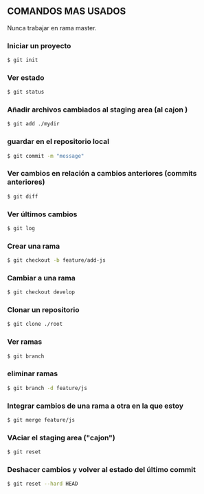 ## COMANDOS MAS USADOS

Nunca trabajar en rama master.

### Iniciar un proyecto

```sh
$ git init
```

### Ver estado

```sh
$ git status
```

### Añadir archivos cambiados al staging area (al cajon )

```sh
$ git add ./mydir
```

### guardar en el repositorio local

```sh
$ git commit -m "message"
```

### Ver cambios en relación a cambios anteriores (commits anteriores)

```sh
$ git diff
```

### Ver últimos cambios

```sh
$ git log
```

### Crear una rama

```sh
$ git checkout -b feature/add-js
```

### Cambiar a una rama

```sh
$ git checkout develop
```

### Clonar un repositorio

```sh
$ git clone ./root
```

### Ver ramas

```sh
$ git branch
```

### eliminar ramas

```sh
$ git branch -d feature/js
```

### Integrar cambios de una rama a otra en la que estoy

```sh
$ git merge feature/js
```

### VAciar el staging area ("cajon") 

```sh
$ git reset
```

### Deshacer cambios y volver al estado del último commit 

```sh
$ git reset --hard HEAD
```
